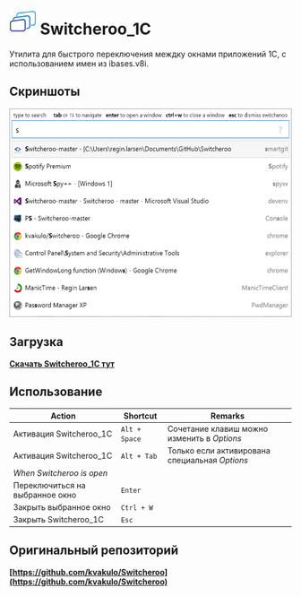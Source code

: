<img src="logo.png" alt="Switcheroo" width="48px" height="48px"> Switcheroo_1C
==========

Утилита для быстрого переключения междку окнами приложений 1С, с использованием имен из ibases.v8i.

## Скриншоты

<img src="screenshot.png" alt="Screenshot of Switcheroo in action" width="540px" height="372px">


Загрузка
--------

**[Скачать Switcheroo_1C тут](https://github.com/WizaXxX/Switcheroo_1C/releases)**


Использование
-----

Action                               | Shortcut        | Remarks
------------------------------------ | --------------- | ----------
Активация Switcheroo_1C              | `Alt + Space`   | Сочетание клавиш можно изменить в _Options_
Активация Switcheroo_1C              | `Alt + Tab`     | Только если активирована специальная _Options_
_When Switcheroo is open_            |                 |
Переключиться на выбранное окно      | `Enter`         |
Закрыть выбранное окно               | `Ctrl + W`      |
Закрыть Switcheroo_1C                | `Esc`           |



## Оригинальный репозиторий
**[https://github.com/kvakulo/Switcheroo](https://github.com/kvakulo/Switcheroo)**
